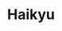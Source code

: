 ---
layout: lecteur.njk
tags : haikyu

title : Haikyu
episode : 23
saison : 4
iframe : https://dood.to/e/nfeeavufyzk5
cc :  VostFr
    
---